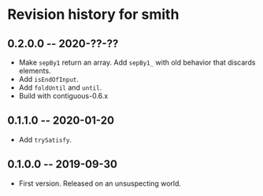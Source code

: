 # Revision history for smith

## 0.2.0.0 -- 2020-??-??

* Make `sepBy1` return an array. Add `sepBy1_` with old behavior
  that discards elements.
* Add `isEndOfInput`.
* Add `foldUntil` and `until`.
* Build with contiguous-0.6.x

## 0.1.1.0 -- 2020-01-20

* Add `trySatisfy`.

## 0.1.0.0 -- 2019-09-30

* First version. Released on an unsuspecting world.

